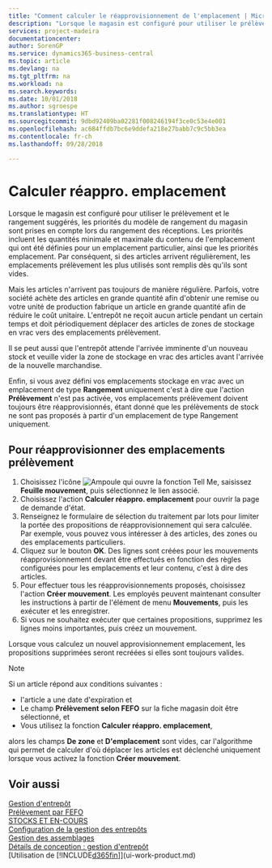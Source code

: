 ```yaml
---
title: "Comment calculer le réapprovisionnement de l'emplacement | Microsoft Docs"
description: "Lorsque le magasin est configuré pour utiliser le prélèvement et le rangement suggérés, les priorités du modèle de rangement du magasin sont prises en compte lors du rangement des réceptions."
services: project-madeira
documentationcenter: 
author: SorenGP
ms.service: dynamics365-business-central
ms.topic: article
ms.devlang: na
ms.tgt_pltfrm: na
ms.workload: na
ms.search.keywords: 
ms.date: 10/01/2018
ms.author: sgroespe
ms.translationtype: HT
ms.sourcegitcommit: 9dbd92409ba02281f008246194f3ce0c53e4e001
ms.openlocfilehash: ac684ffdb7bc6e9ddefa218e27babb7c9c5bb3ea
ms.contentlocale: fr-ch
ms.lasthandoff: 09/28/2018

---
```

# <a name="calculate-bin-replenishment"></a>Calculer réappro. emplacement
Lorsque le magasin est configuré pour utiliser le prélèvement et le rangement suggérés, les priorités du modèle de rangement du magasin sont prises en compte lors du rangement des réceptions. Les priorités incluent les quantités minimale et maximale du contenu de l'emplacement qui ont été définies pour un emplacement particulier, ainsi que les priorités emplacement. Par conséquent, si des articles arrivent régulièrement, les emplacements prélèvement les plus utilisés sont remplis dès qu'ils sont vides.  

Mais les articles n'arrivent pas toujours de manière régulière. Parfois, votre société achète des articles en grande quantité afin d'obtenir une remise ou votre unité de production fabrique un article en grande quantité afin de réduire le coût unitaire. L'entrepôt ne reçoit aucun article pendant un certain temps et doit périodiquement déplacer des articles de zones de stockage en vrac vers des emplacements prélèvement.  

Il se peut aussi que l'entrepôt attende l'arrivée imminente d'un nouveau stock et veuille vider la zone de stockage en vrac des articles avant l'arrivée de la nouvelle marchandise.  

Enfin, si vous avez défini vos emplacements stockage en vrac avec un emplacement de type **Rangement** uniquement c'est à dire que l'action **Prélèvement** n'est pas activée, vos emplacements prélèvement doivent toujours être réapprovisionnés, étant donné que les prélèvements de stock ne sont pas proposés à partir d'un emplacement de type Rangement uniquement.  

## <a name="to-replenish-pick-bins"></a>Pour réapprovisionner des emplacements prélèvement  
1.  Choisissez l'icône ![Ampoule qui ouvre la fonction Tell Me](media/ui-search/search_small.png "Dites-moi ce que vous voulez faire"), saisissez **Feuille mouvement**, puis sélectionnez le lien associé.  
2.  Choisissez l'action **Calculer réappro. emplacement** pour ouvrir la page de demande d'état.  
3.  Renseignez le formulaire de sélection du traitement par lots pour limiter la portée des propositions de réapprovisionnement qui sera calculée. Par exemple, vous pouvez vous intéresser à des articles, des zones ou des emplacements particuliers.  
4.  Cliquez sur le bouton **OK**. Des lignes sont créées pour les mouvements réapprovisionnement devant être effectués en fonction des règles configurées pour les emplacements et leur contenu, c'est à dire des articles.  
5.  Pour effectuer tous les réapprovisionnements proposés, choisissez l'action **Créer mouvement**. Les employés peuvent maintenant consulter les instructions à partir de l'élément de menu **Mouvements**, puis les exécuter et les enregistrer.  
6.  Si vous ne souhaitez exécuter que certaines propositions, supprimez les lignes moins importantes, puis créez un mouvement.  

Lorsque vous calculez un nouvel approvisionnement emplacement, les propositions supprimées seront recréées si elles sont toujours valides.  

> [!NOTE]  
>  Si un article répond aux conditions suivantes :  
>   
>  -   l'article a une date d'expiration et  
> -   Le champ **Prélèvement selon FEFO** sur la fiche magasin doit être sélectionné, et  
> -   Vous utilisez la fonction **Calculer réappro. emplacement**,  
>   
>  alors les champs **De zone** et **D'emplacement** sont vides, car l'algorithme qui permet de calculer d'où déplacer les articles est déclenché uniquement lorsque vous activez la fonction **Créer mouvement**.  

## <a name="see-also"></a>Voir aussi  
[Gestion d'entrepôt](warehouse-manage-warehouse.md)  
[Prélèvement par FEFO](warehouse-picking-by-fefo.md)  
[STOCKS ET EN-COURS](inventory-manage-inventory.md)  
[Configuration de la gestion des entrepôts](warehouse-setup-warehouse.md)     
[Gestion des assemblages](assembly-assemble-items.md)    
[Détails de conception : gestion d'entrepôt](design-details-warehouse-management.md)  
[Utilisation de [!INCLUDE[d365fin](includes/d365fin_md.md)]](ui-work-product.md)

